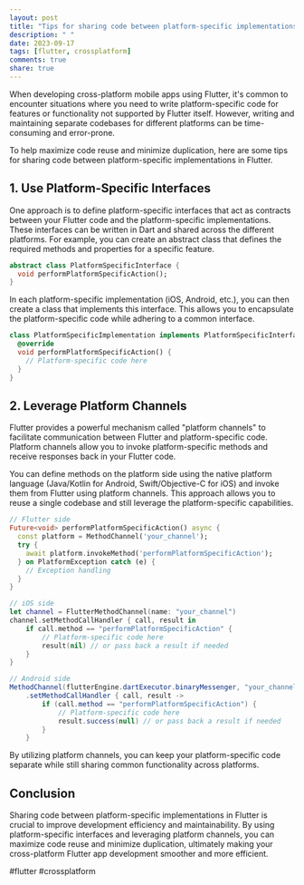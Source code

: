 ```yaml
---
layout: post
title: "Tips for sharing code between platform-specific implementations in Flutter."
description: " "
date: 2023-09-17
tags: [flutter, crossplatform]
comments: true
share: true
---
```


When developing cross-platform mobile apps using Flutter, it's common to encounter situations where you need to write platform-specific code for features or functionality not supported by Flutter itself. However, writing and maintaining separate codebases for different platforms can be time-consuming and error-prone.

To help maximize code reuse and minimize duplication, here are some tips for sharing code between platform-specific implementations in Flutter.

## 1. Use Platform-Specific Interfaces

One approach is to define platform-specific interfaces that act as contracts between your Flutter code and the platform-specific implementations. These interfaces can be written in Dart and shared across the different platforms. For example, you can create an abstract class that defines the required methods and properties for a specific feature.

```dart
abstract class PlatformSpecificInterface {
  void performPlatformSpecificAction();
}
```

In each platform-specific implementation (iOS, Android, etc.), you can then create a class that implements this interface. This allows you to encapsulate the platform-specific code while adhering to a common interface.

```dart
class PlatformSpecificImplementation implements PlatformSpecificInterface {
  @override
  void performPlatformSpecificAction() {
    // Platform-specific code here
  }
}
```

## 2. Leverage Platform Channels

Flutter provides a powerful mechanism called "platform channels" to facilitate communication between Flutter and platform-specific code. Platform channels allow you to invoke platform-specific methods and receive responses back in your Flutter code.

You can define methods on the platform side using the native platform language (Java/Kotlin for Android, Swift/Objective-C for iOS) and invoke them from Flutter using platform channels. This approach allows you to reuse a single codebase and still leverage the platform-specific capabilities.

```dart
// Flutter side
Future<void> performPlatformSpecificAction() async {
  const platform = MethodChannel('your_channel');
  try {
    await platform.invokeMethod('performPlatformSpecificAction');
  } on PlatformException catch (e) {
    // Exception handling
  }
}
```

```swift
// iOS side
let channel = FlutterMethodChannel(name: "your_channel")
channel.setMethodCallHandler { call, result in
    if call.method == "performPlatformSpecificAction" {
        // Platform-specific code here
        result(nil) // or pass back a result if needed
    }
}
```

```java
// Android side
MethodChannel(flutterEngine.dartExecutor.binaryMessenger, "your_channel")
    .setMethodCallHandler { call, result ->
        if (call.method == "performPlatformSpecificAction") {
            // Platform-specific code here
            result.success(null) // or pass back a result if needed
        }
    }
```

By utilizing platform channels, you can keep your platform-specific code separate while still sharing common functionality across platforms.

## Conclusion

Sharing code between platform-specific implementations in Flutter is crucial to improve development efficiency and maintainability. By using platform-specific interfaces and leveraging platform channels, you can maximize code reuse and minimize duplication, ultimately making your cross-platform Flutter app development smoother and more efficient.

#flutter #crossplatform